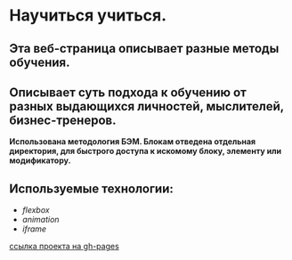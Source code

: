 # Научиться учиться.

## Эта веб-страница описывает разные методы обучения.
## Описывает суть подхода к обучению от разных выдающихся личностей, мыслителей, бизнес-тренеров.

**Использована методология БЭМ. Блокам отведена отдельная директория, для быстрого доступа к искомому блоку, элементу или модификатору.**

## **Используемые технологии:**
* _flexbox_
* _animation_
* _iframe_

[ссылка проекта на gh-pages](https://andrey-mel-amelin.github.io/how-to-learn/)
